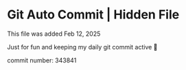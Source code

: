 # Git Auto Commit | Hidden File

This file was added Feb 12, 2025

Just for fun and keeping my daily git commit active 🤪

commit number: 343841
